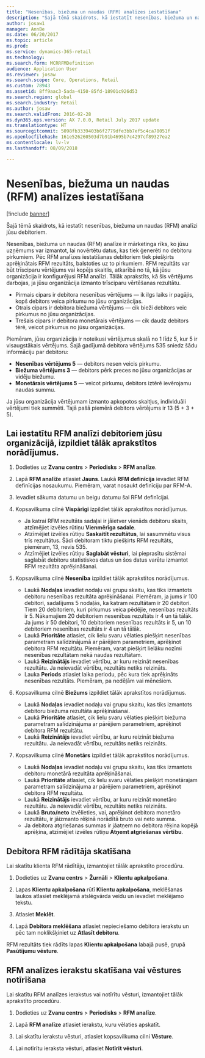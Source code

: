 ```yaml
---
title: "Nesenības, biežuma un naudas (RFM) analīzes iestatīšana"
description: "Šajā tēmā skaidrots, kā iestatīt nesenības, biežuma un naudas (RFM) analīzi jūsu debitoriem."
author: josaw1
manager: AnnBe
ms.date: 06/20/2017
ms.topic: article
ms.prod: 
ms.service: dynamics-365-retail
ms.technology: 
ms.search.form: MCRRFMDefinition
audience: Application User
ms.reviewer: josaw
ms.search.scope: Core, Operations, Retail
ms.custom: 78943
ms.assetid: 8ff9aac3-5ada-4150-85fd-18901c926d53
ms.search.region: global
ms.search.industry: Retail
ms.author: josaw
ms.search.validFrom: 2016-02-28
ms.dyn365.ops.version: AX 7.0.0, Retail July 2017 update
ms.translationtype: HT
ms.sourcegitcommit: 5098fb3339403b6f2779dfe3bb7ef5c4ca78051f
ms.openlocfilehash: 161e526260503d7b91b4695b7c4297cf89327ea2
ms.contentlocale: lv-lv
ms.lasthandoff: 08/09/2018

---
```


# <a name="set-up-recency-frequency-and-monetary-rfm-analysis"></a>Nesenības, biežuma un naudas (RFM) analīzes iestatīšana

[!include [banner](includes/banner.md)]

Šajā tēmā skaidrots, kā iestatīt nesenības, biežuma un naudas (RFM) analīzi jūsu debitoriem.

Nesenības, biežuma un naudas (RFM) analīze ir mārketinga rīks, ko jūsu uzņēmums var izmantot, lai novērtētu datus, kas tiek ģenerēti no debitoru pirkumiem. Pēc RFM analīzes iestatīšanas debitoriem tiek piešķirts aprēķinātais RFM rezultāts, balstoties uz to pirkumiem. RFM rezultāts var būt trīsciparu vērtējums vai kopējs skaitlis, atkarībā no tā, kā jūsu organizācija ir konfigurējusi RFM analīzi. Tālāk aprakstīts, kā šis vērtējums darbojas, ja jūsu organizācija izmanto trīsciparu vērtēšanas rezultātu.

- Pirmais cipars ir debitora nesenības vērtējums — ik ilgs laiks ir pagājis, kopš debitors veica pirkumu no jūsu organizācijas. 
- Otrais cipars ir debitora biežuma vērtējums — cik bieži debitors veic pirkumus no jūsu organizācijas. 
- Trešais cipars ir debitora monetārais vērtējums — cik daudz debitors tērē, veicot pirkumus no jūsu organizācijas. 

Piemēram, jūsu organizācija ir noteikusi vērtējumus skalā no 1 līdz 5, kur 5 ir visaugstākais vērtējums. Šajā gadījumā debitora vērtējums 535 sniedz šādu informāciju par debitoru:

-   **Nesenības vērtējums 5** — debitors nesen veicis pirkumu.
-   **Biežuma vērtējums 3** — debitors pērk preces no jūsu organizācijas ar vidēju biežumu.
-   **Monetārais vērtējums 5** — veicot pirkumu, debitors iztērē ievērojamu naudas summu.

Ja jūsu organizācija vērtējumam izmanto apkopotos skaitļus, individuāli vērtējumi tiek summēti. Tajā pašā piemērā debitora vērtējums ir 13 (5 + 3 + 5).

## <a name="to-set-up-rfm-analysis-for-the-customers-in-your-organization"></a>Lai iestatītu RFM analīzi debitoriem jūsu organizācijā, izpildiet tālāk aprakstītos norādījumus.

1.  Dodieties uz **Zvanu centrs** > **Periodisks** > **RFM analīze**.

2.  Lapā **RFM analīže** atlasiet **Jauns**. Laukā **RFM definīcija** ievadiet RFM definīcijas nosaukumu. Piemēram, varat nosaukt definīciju par RFM-A.

3.  Ievadiet sākuma datumu un beigu datumu šai RFM definīcijai.

4.  Kopsavilkuma cilnē **Vispārīgi** izpildiet tālāk aprakstītos norādījumus. 
    - Ja katrai RFM rezultāta sadaļai ir jāietver vienāds debitoru skaits, atzīmējiet izvēles rūtiņu **Vienmērīga sadale**. 
    - Atzīmējiet izvēles rūtiņu **Saskaitīt rezultātus**, lai sasummētu visus trīs rezultātus. Šādi debitoram tiktu piešķirts RFM rezultāts, piemēram, 13, nevis 535. 
    - Atzīmējiet izvēles rūtiņu **Saglabāt vēsturi**, lai pieprasītu sistēmai saglabāt debitoru statistiskos datus un šos datus varētu izmantot RFM rezultāta aprēķināšanai.

5.  Kopsavilkuma cilnē **Nesenība** izpildiet tālāk aprakstītos norādījumus. 
    - Laukā **Nodaļas** ievadiet nodaļu vai grupu skaitu, kas tiks izmantots debitoru nesenības rezultāta aprēķināšanai. Piemēram, ja jums ir 100 debitori, sadalījums 5 nodaļās, ka katram rezultātam ir 20 debitori. Tiem 20 debitoriem, kuri pirkumus veica pēdējie, nesenības rezultāts ir 5. Nākamajiem 20 debitoriem nesenības rezultāts ir 4 un tā tālāk. Ja jums ir 50 debitori, 10 debitoriem nesenības rezultāts ir 5, un 10 debitoriem nesenības rezultāts ir 4 un tā tālāk. 
    - Laukā **Prioritāte** atlasiet, cik lielu svaru vēlaties piešķirt nesenības parametram salīdzinājumā ar pārējiem parametriem, aprēķinot debitora RFM rezultātu. Piemēram, varat piešķirt lielāku nozīmi nesenības rezultātam nekā naudas rezultātam. 
    - Laukā **Reizinātājs** ievadiet vērtību, ar kuru reizināt nesenības rezultātu. Ja neievadāt vērtību, rezultāts netiks reizināts. 
    - Lauka **Periods** atlasiet laika periodu, pēc kura tiek aprēķināts nesenības rezultāts. Piemēram, pa nedēļām vai mēnešiem.

6.  Kopsavilkuma cilnē **Biežums** izpildiet tālāk aprakstītos norādījumus. 
    - Laukā **Nodaļas** ievadiet nodaļu vai grupu skaitu, kas tiks izmantots debitoru biežuma rezultāta aprēķināšanai. 
    - Laukā **Prioritāte** atlasiet, cik lielu svaru vēlaties piešķirt biežuma parametram salīdzinājuma ar pārējiem parametriem, aprēķinot debitora RFM rezultātu. 
    - Laukā **Reizinātājs** ievadiet vērtību, ar kuru reizināt biežuma rezultātu. Ja neievadāt vērtību, rezultāts netiks reizināts.

7.  Kopsavilkuma cilnē **Monetārs** izpildiet tālāk aprakstītos norādījumus. 
    - Laukā **Nodaļas** ievadiet nodaļu vai grupu skaitu, kas tiks izmantots debitoru monetārā rezultāta aprēķināšanai. 
    - Laukā **Prioritāte** atlasiet, cik lielu svaru vēlaties piešķirt monetārajam parametram salīdzinājuma ar pārējiem parametriem, aprēķinot debitora RFM rezultātu. 
    - Laukā **Reizinātājs** ievadiet vērtību, ar kuru reizināt monetāro rezultātu. Ja neievadāt vērtību, rezultāts netiks reizināts. 
    - Laukā **Bruto/neto** izvēlieties, vai, aprēķinot debitora monetāro rezultātu, ir jāizmanto rēķinā norādītā bruto vai neto summa. 
    - Ja debitora atgriešanas summas ir jāatņem no debitora rēķina kopējā aprēķina, atzīmējiet izvēles rūtiņu **Atņemt atgriešanas vērtību**. 

## <a name="view-a-customers-rfm-score"></a>Debitora RFM rādītāja skatīšana
Lai skatītu klienta RFM rādītāju, izmantojiet tālāk aprakstīto procedūru. 

1.  Dodieties uz **Zvanu centrs** > **Žurnāli** > **Klientu apkalpošana**. 

2.  Lapas **Klientu apkalpošana** rūtī **Klientu apkalpošana**, meklēšanas laukos atlasiet meklējamā atslēgvārda veidu un ievadiet meklējamo tekstu.

3.  Atlasiet **Meklēt**.

4.  Lapā **Debitora meklēšana** atlasiet nepieciešamo debitora ierakstu un pēc tam noklikšķiniet uz **Atlasīt debitoru**. 

RFM rezultāts tiek rādīts lapas **Klientu apkalpošana** labajā pusē, grupā **Pasūtījumu vēsture**. 

## <a name="view-or-clear-the-history-of-an-rfm-analysis-record"></a>RFM analīzes ierakstu skatīšana vai vēstures notīrīšana
Lai skatītu RFM analīzes ierakstus vai notīrītu vēsturi, izmantojiet tālāk aprakstīto procedūru. 

1.  Dodieties uz **Zvanu centrs** > **Periodisks** > **RFM analīze**.

2.  Lapā **RFM analīze** atlasiet ierakstu, kuru vēlaties apskatīt.

3.  Lai skatītu ierakstu vēsturi, atlasiet kopsavilkuma cilni **Vēsture**.

4.  Lai notīrītu ieraksta vēsturi, atlasiet **Notīrīt vēsturi**.

